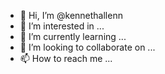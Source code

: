 - 👋 Hi, I’m @kennethallenn
- 👀 I’m interested in ...
- 🌱 I’m currently learning ...
- 💞️ I’m looking to collaborate on ...
- 📫 How to reach me ...

<!---
kennethallenn/kennethallenn is a ✨ special ✨ repository because its `README.md` (this file) appears on your GitHub profile.
You can click the Preview link to take a look at your changes.
--->
